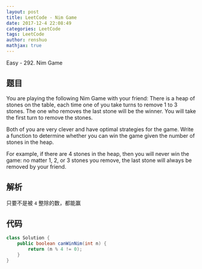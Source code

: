 ```yaml
---
layout: post
title: LeetCode - Nim Game
date: 2017-12-4 22:08:49
categories: LeetCode
tags: LeetCode
author: renshuo
mathjax: true
---
```


Easy - 292. Nim Game

<!--more-->

## 题目

You are playing the following Nim Game with your friend: There is a heap of stones on the table, each time one of you take turns to remove 1 to 3 stones. The one who removes the last stone will be the winner. You will take the first turn to remove the stones.

Both of you are very clever and have optimal strategies for the game. Write a function to determine whether you can win the game given the number of stones in the heap.

For example, if there are 4 stones in the heap, then you will never win the game: no matter 1, 2, or 3 stones you remove, the last stone will always be removed by your friend.

## 解析

只要不是被 `4` 整除的数，都能赢

## 代码

``` java
class Solution {
    public boolean canWinNim(int n) {
        return (n % 4 != 0);
    }
}
```